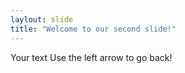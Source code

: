 ```yaml
---
laylout: slide
title: "Welcome to our second slide!"
---
```

Your text
Use the left arrow to go back!
